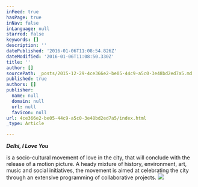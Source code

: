 ```yaml
---
inFeed: true
hasPage: true
inNav: false
inLanguage: null
starred: false
keywords: []
description: ''
datePublished: '2016-01-06T11:08:54.826Z'
dateModified: '2016-01-06T11:08:50.330Z'
title: ''
author: []
sourcePath: _posts/2015-12-29-4ce366e2-be05-44c9-a5c0-3e48bd2ed7a5.md
published: true
authors: []
publisher:
  name: null
  domain: null
  url: null
  favicon: null
url: 4ce366e2-be05-44c9-a5c0-3e48bd2ed7a5/index.html
_type: Article

---
```

_**Delhi, I Love You**_

is a socio-cultural movement of love in the city, that will conclude with the release of a motion picture. A heady mixture of history, environment, art, music and social initiatives, the movement is aimed at celebrating the city through an extensive programming of collaborative projects. ![](https://the-grid-user-content.s3-us-west-2.amazonaws.com/7d7b2e32-8d97-45af-b769-ab70bd112b08.jpg)
